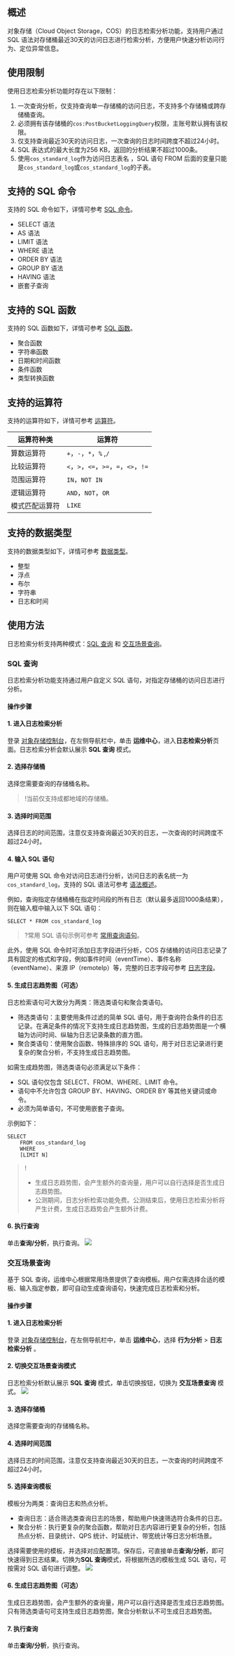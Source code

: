 
## 概述
对象存储（Cloud Object Storage，COS）的日志检索分析功能，支持用户通过 SQL 语法对存储桶最近30天的访问日志进行检索分析，方便用户快速分析访问行为、定位异常信息。



## 使用限制
使用日志检索分析功能时存在以下限制：

1. 一次查询分析，仅支持查询单一存储桶的访问日志，不支持多个存储桶或跨存储桶查询。
2. 必须拥有该存储桶的`cos:PostBucketLoggingQuery`权限，主账号默认拥有该权限。
3. 仅支持查询最近30天的访问日志，一次查询的日志时间跨度不超过24小时。
4. SQL 表达式的最大长度为256 KB，返回的分析结果不超过1000条。
5. 使用`cos_standard_log`作为访问日志表名 ，SQL 语句 FROM 后面的变量只能是`cos_standard_log`或`cos_standard_log`的子表。


## 支持的 SQL 命令

支持的 SQL 命令如下，详情可参考 [SQL 命令](https://cloud.tencent.com/document/product/436/94354)。

- SELECT 语法
- AS 语法
- LIMIT 语法
- WHERE 语法
- ORDER BY 语法
- GROUP BY 语法
- HAVING 语法
- 嵌套子查询


## 支持的 SQL 函数

支持的 SQL 函数如下，详情可参考 [SQL 函数](https://cloud.tencent.com/document/product/436/94355)。

- 聚合函数
- 字符串函数
- 日期和时间函数
- 条件函数
- 类型转换函数

## 支持的运算符

支持的运算符如下，详情可参考 [运算符](https://cloud.tencent.com/document/product/436/94356)。

|运算符种类|	运算符|
|---|---|
|算数运算符|	`+`，`-`，`*`，`%` ,`/`|
|比较运算符|	`<`，`>`，`<=`，`>=`，`=`，`<>`，`!=`|
|范围运算符|	`IN`，`NOT IN`|
|逻辑运算符|	`AND`，`NOT`，`OR`|
|模式匹配运算符|	`LIKE`|


## 支持的数据类型
支持的数据类型如下，详情可参考 [数据类型](https://cloud.tencent.com/document/product/436/94357)。

- 整型
- 浮点
- 布尔
- 字符串
- 日志和时间


## 使用方法


日志检索分析支持两种模式：[SQL 查询](https://cloud.tencent.com/document/product/436/94347#sql-.E6.9F.A5.E8.AF.A2) 和 [交互场景查询](https://cloud.tencent.com/document/product/436/94347#.E4.BA.A4.E4.BA.92.E5.9C.BA.E6.99.AF.E6.9F.A5.E8.AF.A2)。


<span id="sql"></span>
### SQL 查询

日志检索分析功能支持通过用户自定义 SQL 语句，对指定存储桶的访问日志进行分析。

#### 操作步骤

#### 1. 进入日志检索分析

登录 [对象存储控制台](https://console.cloud.tencent.com/cos5)，在左侧导航栏中，单击 **运维中心**，进入**日志检索分析**页面。日志检索分析会默认展示 **SQL 查询** 模式。

#### 2. 选择存储桶

选择您需要查询的存储桶名称。
>!当前仅支持成都地域的存储桶。

#### 3. 选择时间范围
选择日志的时间范围，注意仅支持查询最近30天的日志，一次查询的时间跨度不超过24小时。

#### 4. 输入 SQL 语句

用户可使用 SQL 命令对访问日志进行分析，访问日志的表名统一为 `cos_standard_log`，支持的 SQL 语法可参考 [语法概述](https://cloud.tencent.com/document/product/436/94349)。

例如，查询指定存储桶桶在指定时间段的所有日志（默认最多返回1000条结果），则在输入框中输入以下 SQL 语句：
```
SELECT * FROM cos_standard_log
```

>?常用 SQL 语句示例可参考 [常用查询语句](https://cloud.tencent.com/document/product/436/94352)。

此外，使用 SQL 命令时可添加日志字段进行分析，COS 存储桶的访问日志记录了具有固定的格式和字段，例如事件时间（eventTime）、事件名称（eventName）、来源 IP（remoteIp）等，完整的日志字段可参考 [日志字段](https://cloud.tencent.com/document/product/436/94349#.E6.97.A5.E5.BF.97.E5.AD.97.E6.AE.B5)。


<span id="step5"><span>
#### 5. 生成日志趋势图（可选）

日志检索语句可大致分为两类：筛选类语句和聚合类语句。

- 筛选类语句：主要使用条件过滤的简单 SQL 语句，用于查询符合条件的日志记录。在满足条件的情况下支持生成日志趋势图，生成的日志趋势图是一个横轴为访问时间、纵轴为日志记录条数的直方图。
- 聚合类语句：使用聚合函数、特殊排序的 SQL 语句，用于对日志记录进行更复杂的聚合分析，不支持生成日志趋势图。

如需生成趋势图，筛选类语句必须满足以下条件：

- SQL 语句仅包含 SELECT、FROM、WHERE、LIMIT 命令。
- 语句中不允许包含 GROUP BY、HAVING、ORDER BY 等其他关键词或命令。
- 必须为简单语句，不可使用嵌套子查询。

示例如下：
```
SELECT 
    FROM cos_standard_log
    WHERE
    [LIMIT N]
```

>!
>- 生成日志趋势图，会产生额外的查询量，用户可以自行选择是否生成日志趋势图。
>- 公测期间，日志分析检索功能免费。公测结束后，使用日志检索分析将产生计费，生成日志趋势会产生额外计费。

#### 6. 执行查询

单击**查询/分析**，执行查询。
![](https://qcloudimg.tencent-cloud.cn/raw/348f5ea31641fc75c33e3d4037b5f253.png)


<span id="interact"></span>

### 交互场景查询

基于 SQL 查询，运维中心根据常用场景提供了查询模板。用户仅需选择合适的模板、输入指定参数，即可自动生成查询语句，快速完成日志检索和分析。

#### 操作步骤

#### 1. 进入日志检索分析
登录 [对象存储控制台](https://console.cloud.tencent.com/cos5)，在左侧导航栏中，单击 **运维中心**，选择 **行为分析** > **日志检索分析** 。
#### 2. 切换交互场景查询模式
日志检索分析默认展示 **SQL 查询** 模式，单击切换按钮，切换为 **交互场景查询** 模式。
![](https://qcloudimg.tencent-cloud.cn/raw/6600204b864991f339ea305553bcb0f8.png)
#### 3. 选择存储桶
选择您需要查询的存储桶名称。
#### 4. 选择时间范围
选择日志的时间范围，注意仅支持查询最近30天的日志，一次查询的时间跨度不超过24小时。
#### 5. 选择查询模板
模板分为两类：查询日志和热点分析。

- 查询日志：适合筛选类查询日志的场景，帮助用户快速筛选符合条件的日志。
- 聚合分析：执行更复杂的聚合函数，帮助对日志内容进行更复杂的分析，包括热点分析、目录统计、QPS 统计、时延统计、带宽统计等日志分析场景。

选择需要使用的模板，并选择对应配置项。保存后，可直接单击**查询/分析**，即可快速得到日志结果。切换为**SQL 查询**模式，将根据所选的模板生成 SQL 语句，可按需对 SQL 语句进行调整。
![](https://qcloudimg.tencent-cloud.cn/raw/bdbce1e9236f3701bad0eab8a62bec73.png)

#### 6. 生成日志趋势图（可选）

生成日志趋势图，会产生额外的查询量，用户可以自行选择是否生成日志趋势图。只有筛选类语句可支持生成日志趋势图，聚合分析默认不可生成日志趋势图。

#### 7. 执行查询
单击**查询/分析**，执行查询。


